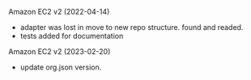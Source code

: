 Amazon EC2 v2 (2022-04-14)
* adapter was lost in move to new repo structure.  found and readed.
* tests added for documentation

Amazon EC2 v2 (2023-02-20)
* update org.json version.